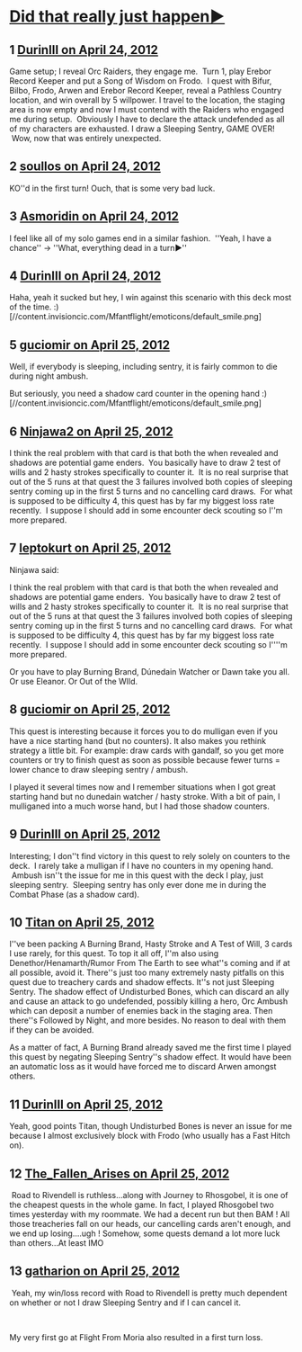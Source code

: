 # [Did that really just happen►](https://community.fantasyflightgames.com/topic/63552-did-that-really-just-happen%E2%96%BA/)

## 1 [DurinIII on April 24, 2012](https://community.fantasyflightgames.com/topic/63552-did-that-really-just-happen%E2%96%BA/?do=findComment&comment=621601)

Game setup; I reveal Orc Raiders, they engage me.  Turn 1, play Erebor Record Keeper and put a Song of Wisdom on Frodo.  I quest with Bifur, Bilbo, Frodo, Arwen and Erebor Record Keeper, reveal a Pathless Country location, and win overall by 5 willpower. I travel to the location, the staging area is now empty and now I must contend with the Raiders who engaged me during setup.  Obviously I have to declare the attack undefended as all of my characters are exhausted. I draw a Sleeping Sentry, GAME OVER!  Wow, now that was entirely unexpected. 

## 2 [soullos on April 24, 2012](https://community.fantasyflightgames.com/topic/63552-did-that-really-just-happen%E2%96%BA/?do=findComment&comment=621624)

KO''d in the first turn! Ouch, that is some very bad luck.

## 3 [Asmoridin on April 24, 2012](https://community.fantasyflightgames.com/topic/63552-did-that-really-just-happen%E2%96%BA/?do=findComment&comment=621639)

I feel like all of my solo games end in a similar fashion.  ''Yeah, I have a chance'' -> ''What, everything dead in a turn►''

## 4 [DurinIII on April 24, 2012](https://community.fantasyflightgames.com/topic/63552-did-that-really-just-happen%E2%96%BA/?do=findComment&comment=621641)

Haha, yeah it sucked but hey, I win against this scenario with this deck most of the time. :) [//content.invisioncic.com/Mfantflight/emoticons/default_smile.png] 

## 5 [guciomir on April 25, 2012](https://community.fantasyflightgames.com/topic/63552-did-that-really-just-happen%E2%96%BA/?do=findComment&comment=621685)

Well, if everybody is sleeping, including sentry, it is fairly common to die during night ambush.

But seriously, you need a shadow card counter in the opening hand :) [//content.invisioncic.com/Mfantflight/emoticons/default_smile.png]

## 6 [Ninjawa2 on April 25, 2012](https://community.fantasyflightgames.com/topic/63552-did-that-really-just-happen%E2%96%BA/?do=findComment&comment=621745)

I think the real problem with that card is that both the when revealed and shadows are potential game enders.  You basically have to draw 2 test of wills and 2 hasty strokes specifically to counter it.  It is no real surprise that out of the 5 runs at that quest the 3 failures involved both copies of sleeping sentry coming up in the first 5 turns and no cancelling card draws.  For what is supposed to be difficulty 4, this quest has by far my biggest loss rate recently.  I suppose I should add in some encounter deck scouting so I''m more prepared.

## 7 [leptokurt on April 25, 2012](https://community.fantasyflightgames.com/topic/63552-did-that-really-just-happen%E2%96%BA/?do=findComment&comment=621765)

Ninjawa said:

I think the real problem with that card is that both the when revealed and shadows are potential game enders.  You basically have to draw 2 test of wills and 2 hasty strokes specifically to counter it.  It is no real surprise that out of the 5 runs at that quest the 3 failures involved both copies of sleeping sentry coming up in the first 5 turns and no cancelling card draws.  For what is supposed to be difficulty 4, this quest has by far my biggest loss rate recently.  I suppose I should add in some encounter deck scouting so I''''m more prepared.



Or you have to play Burning Brand, Dúnedain Watcher or Dawn take you all. Or use Eleanor. Or Out of the WIld.

## 8 [guciomir on April 25, 2012](https://community.fantasyflightgames.com/topic/63552-did-that-really-just-happen%E2%96%BA/?do=findComment&comment=621790)

This quest is interesting because it forces you to do mulligan even if you have a nice starting hand (but no counters). It also makes you rethink strategy a little bit. For example: draw cards with gandalf, so you get more counters or try to finish quest as soon as possible because fewer turns = lower chance to draw sleeping sentry / ambush.

I played it several times now and I remember situations when I got great starting hand but no dunedain watcher / hasty stroke. With a bit of pain, I mulliganed into a much worse hand, but I had those shadow counters.

## 9 [DurinIII on April 25, 2012](https://community.fantasyflightgames.com/topic/63552-did-that-really-just-happen%E2%96%BA/?do=findComment&comment=621803)

Interesting; I don''t find victory in this quest to rely solely on counters to the deck.  I rarely take a mulligan if I have no counters in my opening hand.  Ambush isn''t the issue for me in this quest with the deck I play, just sleeping sentry.  Sleeping sentry has only ever done me in during the Combat Phase (as a shadow card). 

## 10 [Titan on April 25, 2012](https://community.fantasyflightgames.com/topic/63552-did-that-really-just-happen%E2%96%BA/?do=findComment&comment=621829)

I''ve been packing A Burning Brand, Hasty Stroke and A Test of Will, 3 cards I use rarely, for this quest. To top it all off, I''m also using     Denethor/Henamarth/Rumor From The Earth to see what''s coming and if at all possible, avoid it. There''s just too many extremely nasty pitfalls on this quest due to treachery cards and shadow effects. It''s not just Sleeping Sentry. The shadow effect of Undisturbed Bones, which can discard an ally and cause an attack to go undefended, possibly killing a hero, Orc Ambush which can deposit a number of enemies back in the staging area. Then there''s Followed by Night, and more besides. No reason to deal with them if they can be avoided.

As a matter of fact, A Burning Brand already saved me the first time I played this quest by negating Sleeping Sentry''s shadow effect. It would have been an automatic loss as it would have forced me to discard Arwen amongst others.

## 11 [DurinIII on April 25, 2012](https://community.fantasyflightgames.com/topic/63552-did-that-really-just-happen%E2%96%BA/?do=findComment&comment=621838)

Yeah, good points Titan, though Undisturbed Bones is never an issue for me because I almost exclusively block with Frodo (who usually has a Fast Hitch on).  

## 12 [The_Fallen_Arises on April 25, 2012](https://community.fantasyflightgames.com/topic/63552-did-that-really-just-happen%E2%96%BA/?do=findComment&comment=622007)

 Road to Rivendell is ruthless…along with Journey to Rhosgobel, it is one of the cheapest quests in the whole game. In fact, I played Rhosgobel two times yesterday with my roommate. We had a decent run but then BAM ! All those treacheries fall on our heads, our cancelling cards aren't enough, and we end up losing….ugh ! Somehow, some quests demand a lot more luck than others…At least IMO

## 13 [gatharion on April 25, 2012](https://community.fantasyflightgames.com/topic/63552-did-that-really-just-happen%E2%96%BA/?do=findComment&comment=622038)

 Yeah, my win/loss record with Road to Rivendell is pretty much dependent on whether or not I draw Sleeping Sentry and if I can cancel it.

 

My very first go at Flight From Moria also resulted in a first turn loss.

